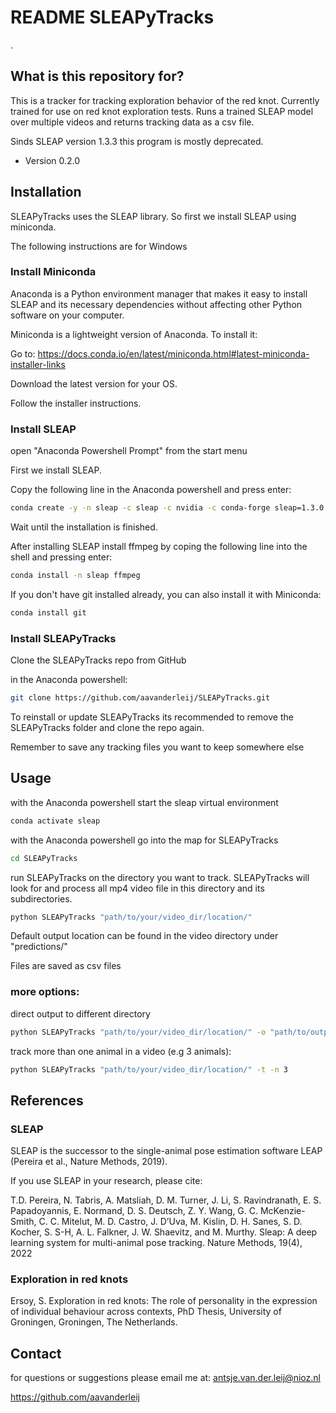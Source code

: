 
# README SLEAPyTracks #
.

## What is this repository for? ##



This is a tracker for tracking exploration behavior of the red knot. Currently trained for use on red knot exploration tests.
Runs a trained SLEAP model over multiple videos and returns tracking data as a csv file.

Sinds SLEAP version 1.3.3 this program is mostly deprecated.

* Version 0.2.0

## Installation ##

SLEAPyTracks uses the SLEAP library. So first we install SLEAP using miniconda.

The following instructions are for Windows

### Install Miniconda ###

Anaconda is a Python environment manager that makes it easy to install SLEAP and its necessary dependencies without affecting other Python software on your computer.

Miniconda is a lightweight version of Anaconda. To install it:

Go to: https://docs.conda.io/en/latest/miniconda.html#latest-miniconda-installer-links

Download the latest version for your OS.

Follow the installer instructions.



### Install SLEAP ###

open "Anaconda Powershell Prompt" from the start menu

First we install SLEAP.

Copy the following line in the Anaconda powershell and press enter:

```bash
conda create -y -n sleap -c sleap -c nvidia -c conda-forge sleap=1.3.0
```

Wait until the installation is finished.

After installing SLEAP install ffmpeg by coping the following line into the shell and pressing enter:

```bash
conda install -n sleap ffmpeg
```


If you don't have git installed already, you can also install it with Miniconda:

```bash
conda install git
```


### Install SLEAPyTracks ###

Clone the SLEAPyTracks repo from GitHub

in the Anaconda powershell:

```bash
git clone https://github.com/aavanderleij/SLEAPyTracks.git
```

To reinstall or update SLEAPyTracks its recommended to remove the SLEAPyTracks folder and clone the repo again.

Remember to save any tracking files you want to keep somewhere else 
## Usage ##

with the Anaconda powershell start the sleap virtual environment

```bash
conda activate sleap
```

with the Anaconda powershell go into the map for SLEAPyTracks

```bash
cd SLEAPyTracks
```
run SLEAPyTracks on the directory you want to track.
SLEAPyTracks will look for and process all mp4 video file in this directory and its subdirectories.

```bash
python SLEAPyTracks "path/to/your/video_dir/location/"
```

Default output location can be found in the video directory under "predictions/"

Files are saved as csv files

### more options: ###

direct output to different directory

```bash
python SLEAPyTracks "path/to/your/video_dir/location/" -o "path/to/output"
```


track more than one animal in a video (e.g 3 animals):

```bash
python SLEAPyTracks "path/to/your/video_dir/location/" -t -n 3
```



## References ##

### SLEAP ###

SLEAP is the successor to the single-animal pose estimation software LEAP (Pereira et al., Nature Methods, 2019).

If you use SLEAP in your research, please cite:

T.D. Pereira, N. Tabris, A. Matsliah, D. M. Turner, J. Li, S. Ravindranath, E. S. Papadoyannis, E. Normand,
D. S. Deutsch, Z. Y. Wang, G. C. McKenzie-Smith, C. C. Mitelut, M. D. Castro, J. D’Uva, M. Kislin, D. H. Sanes,
S. D. Kocher, S. S-H, A. L. Falkner, J. W. Shaevitz, and M. Murthy. Sleap: A deep learning system for multi-animal pose
tracking. Nature Methods, 19(4), 2022

### Exploration in red knots ###

Ersoy, S. Exploration in red knots: The role of personality in the expression of individual behaviour across contexts,
PhD Thesis, University of Groningen, Groningen, The Netherlands.

## Contact ##

for questions or suggestions please email me at:
antsje.van.der.leij@nioz.nl

https://github.com/aavanderleij

